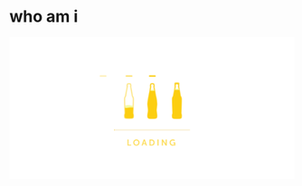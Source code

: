 # who am i 

<img aling="center" src="https://github.com/darkfire86/darkfire86/blob/main/image/ANI%20IN%20GITHUB.gif?raw=true"> 
